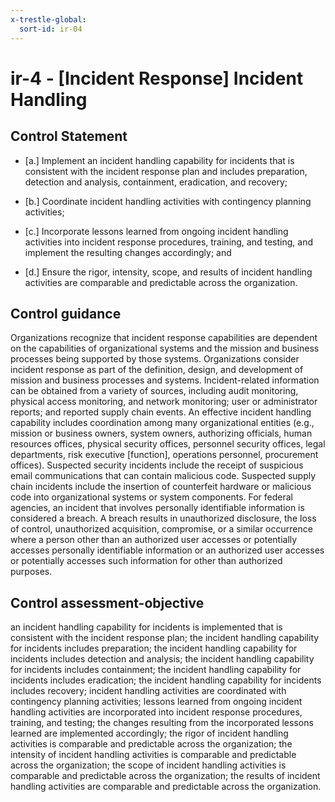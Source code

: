 ```yaml
---
x-trestle-global:
  sort-id: ir-04
---
```


# ir-4 - \[Incident Response\] Incident Handling

## Control Statement

- \[a.\] Implement an incident handling capability for incidents that is consistent with the incident response plan and includes preparation, detection and analysis, containment, eradication, and recovery;

- \[b.\] Coordinate incident handling activities with contingency planning activities;

- \[c.\] Incorporate lessons learned from ongoing incident handling activities into incident response procedures, training, and testing, and implement the resulting changes accordingly; and

- \[d.\] Ensure the rigor, intensity, scope, and results of incident handling activities are comparable and predictable across the organization.

## Control guidance

Organizations recognize that incident response capabilities are dependent on the capabilities of organizational systems and the mission and business processes being supported by those systems. Organizations consider incident response as part of the definition, design, and development of mission and business processes and systems. Incident-related information can be obtained from a variety of sources, including audit monitoring, physical access monitoring, and network monitoring; user or administrator reports; and reported supply chain events. An effective incident handling capability includes coordination among many organizational entities (e.g., mission or business owners, system owners, authorizing officials, human resources offices, physical security offices, personnel security offices, legal departments, risk executive [function], operations personnel, procurement offices). Suspected security incidents include the receipt of suspicious email communications that can contain malicious code. Suspected supply chain incidents include the insertion of counterfeit hardware or malicious code into organizational systems or system components. For federal agencies, an incident that involves personally identifiable information is considered a breach. A breach results in unauthorized disclosure, the loss of control, unauthorized acquisition, compromise, or a similar occurrence where a person other than an authorized user accesses or potentially accesses personally identifiable information or an authorized user accesses or potentially accesses such information for other than authorized purposes.

## Control assessment-objective

an incident handling capability for incidents is implemented that is consistent with the incident response plan;
the incident handling capability for incidents includes preparation;
the incident handling capability for incidents includes detection and analysis;
the incident handling capability for incidents includes containment;
the incident handling capability for incidents includes eradication;
the incident handling capability for incidents includes recovery;
incident handling activities are coordinated with contingency planning activities;
lessons learned from ongoing incident handling activities are incorporated into incident response procedures, training, and testing;
the changes resulting from the incorporated lessons learned are implemented accordingly;
the rigor of incident handling activities is comparable and predictable across the organization;
the intensity of incident handling activities is comparable and predictable across the organization;
the scope of incident handling activities is comparable and predictable across the organization;
the results of incident handling activities are comparable and predictable across the organization.
